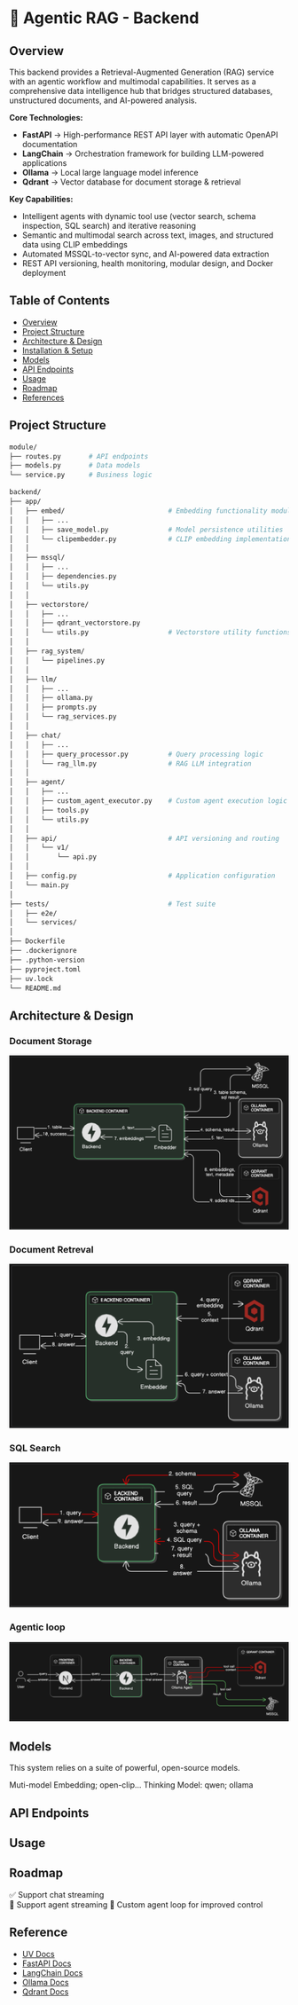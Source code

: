 # 🤖 Agentic RAG - Backend

## Overview
This backend provides a Retrieval-Augmented Generation (RAG) service with an 
agentic workflow and multimodal capabilities. It serves as a comprehensive data intelligence hub that bridges structured databases, unstructured documents, and AI-powered analysis.

**Core Technologies:**
- **FastAPI** → High-performance REST API layer with automatic OpenAPI documentation
- **LangChain** → Orchestration framework for building LLM-powered applications
- **Ollama** → Local large language model inference
- **Qdrant** → Vector database for document storage & retrieval

**Key Capabilities:**
- Intelligent agents with dynamic tool use (vector search, schema inspection, SQL search) and iterative reasoning
- Semantic and multimodal search across text, images, and structured data using CLIP embeddings
- Automated MSSQL-to-vector sync, and AI-powered data extraction
- REST API versioning, health monitoring, modular design, and Docker deployment

## Table of Contents
- [Overview](#overview)
- [Project Structure](#project-structure)
- [Architecture & Design](#architecture--design)
- [Installation & Setup](#installation--setup)
- [Models](#models)
- [API Endpoints](#api-endpoints)
- [Usage](#usage)
- [Roadmap](#roadmap)
- [References](#reference)


## Project Structure
```bash
module/
├── routes.py       # API endpoints
├── models.py       # Data models
└── service.py      # Business logic
```
```bash
backend/
├── app/
│   ├── embed/                          # Embedding functionality module
│   │   ├── ...
│   │   ├── save_model.py               # Model persistence utilities
│   │   └── clipembedder.py             # CLIP embedding implementation
│   │
│   ├── mssql/
│   │   ├── ...
│   │   ├── dependencies.py
│   │   └── utils.py
│   │
│   ├── vectorstore/
│   │   ├── ...
│   │   ├── qdrant_vectorstore.py
│   │   └── utils.py                    # Vectorstore utility functions
│   │
│   ├── rag_system/
│   │   └── pipelines.py
│   │
│   ├── llm/
│   │   ├── ...
│   │   ├── ollama.py
│   │   ├── prompts.py
│   │   └── rag_services.py
│   │
│   ├── chat/
│   │   ├── ...
│   │   ├── query_processor.py          # Query processing logic
│   │   └── rag_llm.py                  # RAG LLM integration
│   │
│   ├── agent/
│   │   ├── ...
│   │   ├── custom_agent_executor.py    # Custom agent execution logic
│   │   ├── tools.py
│   │   └── utils.py
│   │
│   ├── api/                            # API versioning and routing
│   │   └── v1/
│   │       └── api.py
│   │
│   ├── config.py                       # Application configuration
│   └── main.py
│
├── tests/                              # Test suite
│   ├── e2e/
│   └── services/
│
├── Dockerfile
├── .dockerignore
├── .python-version
├── pyproject.toml
├── uv.lock
└── README.md
```


## Architecture & Design
### Document Storage
![](/Documentation/images/Document%20Preprocessing.png)

### Document Retreval
![](/Documentation/images/Vector%20Search.png)

### SQL Search
![](/Documentation/images/SQL%20Search.png)

### Agentic loop
![](/Documentation/images/Agent%20Pipeline.png)

## Models
This system relies on a suite of powerful, open-source models.

Muti-model Embedding; open-clip...
Thinking Model: qwen; ollama


## API Endpoints


## Usage


## Roadmap
✅ Support chat streaming\
🔲 Support agent streaming
🔲 Custom agent loop for improved control

## Reference
- [UV Docs](https://docs.astral.sh/uv/)
- [FastAPI Docs](https://fastapi.tiangolo.com/reference/)
- [LangChain Docs](https://python.langchain.com/api_reference/)
- [Ollama Docs](https://github.com/ollama/ollama/blob/main/docs/README.md)
- [Qdrant Docs](https://qdrant.tech/documentation/)
